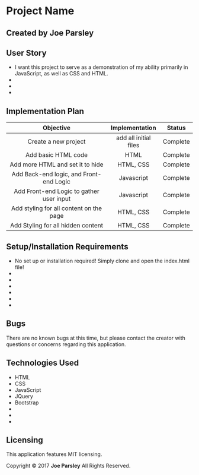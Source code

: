 # Project Name

## Created by Joe Parsley


## User Story

* I want this project to serve as a demonstration of my ability primarily in JavaScript, as well as CSS and HTML.
*
*
*

## Implementation Plan

| Objective | Implementation | Status |
|:-------------:|:-------------:|:-------------:|
| Create a new project | add all initial files | Complete |
| Add basic HTML code| HTML | Complete|
| Add more HTML and set it to hide | HTML, CSS | Complete |
| Add Back-end logic, and Front-end Logic | Javascript | Complete |
| Add Front-end Logic to gather user input | Javascript | Complete |
| Add styling for all content on the page | HTML, CSS | Complete |
| Add Styling for all hidden content | HTML, CSS | Complete |


## Setup/Installation Requirements

  * No set up or installation required! Simply clone and open the index.html file!
  *
  *
  *
  *
  *
  *


## Bugs
There are no known bugs at this time, but please contact the creator with questions or concerns regarding this application.


## Technologies Used

  * HTML
  * CSS
  * JavaScript
  * JQuery
  * Bootstrap
  *
  *
  *

## Licensing
This application features MIT licensing.

Copyright &copy; 2017 **Joe Parsley** All Rights Reserved.
